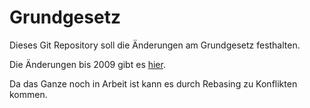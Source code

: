 # Grundgesetz

Dieses Git Repository soll die Änderungen am Grundgesetz festhalten.

Die Änderungen bis 2009 gibt es [hier](https://www.bundestag.de/resource/blob/422928/0c2af6de554124edbda05a08e4fee334/WD-3-380-09-pdf-data.pdf).

Da das Ganze noch in Arbeit ist kann es durch Rebasing zu Konflikten kommen.
